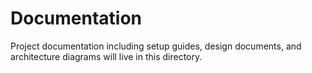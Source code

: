 # Documentation

Project documentation including setup guides, design documents, and architecture diagrams will live in this directory.
